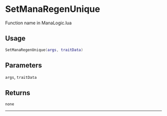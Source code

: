 # SetManaRegenUnique
Function name in ManaLogic.lua
## Usage
```lua
SetManaRegenUnique(args, traitData)
```
## Parameters
`args`, `traitData`
## Returns
`none`

---